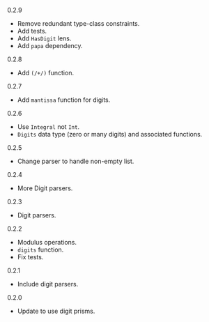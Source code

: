 0.2.9

* Remove redundant type-class constraints.
* Add tests.
* Add `HasDigit` lens.
* Add `papa` dependency.

0.2.8

* Add `(/+/)` function.

0.2.7

* Add `mantissa` function for digits.

0.2.6

* Use `Integral` not `Int`.
* `Digits` data type (zero or many digits) and associated functions.

0.2.5

* Change parser to handle non-empty list.

0.2.4

* More Digit parsers.

0.2.3

* Digit parsers.

0.2.2

* Modulus operations.
* `digits` function.
* Fix tests.

0.2.1

* Include digit parsers.

0.2.0

* Update to use digit prisms.
